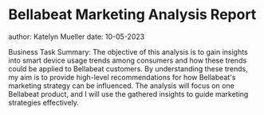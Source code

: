 # Bellabeat Marketing Analysis Report

author: Katelyn Mueller
date: 10-05-2023

Business Task Summary:
The objective of this analysis is to gain insights into smart device usage trends among consumers and how these trends could be applied to Bellabeat customers. By understanding these trends, my aim is to provide high-level recommendations for how Bellabeat's marketing strategy can be influenced. The analysis will focus on one Bellabeat product, and I will use the gathered insights to guide marketing strategies effectively.
